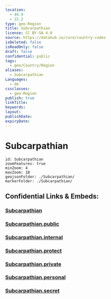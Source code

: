 ```yaml
---
location:
  - 49.9
  - 22.2
type: geo-Region
title: Subcarpathian
license: CC BY-SA 4.0
source: https://datahub.io/core/country-codes
isDeleted: false
isReadOnly: false
draft: false
confidential: public
tags:
  - geo/Country/Region
aliases:
  - Subcarpathian
Languages:
  - de
cssclasses:
  - geo-Region
publish: true
linkTitle:
keywords:
layout:
publishDate:
expiryDate:
---
```


# Subcarpathian

```leaflet
id: Subcarpathian
zoomFeatures: true 
minZoom: 4 
maxZoom: 18
geojsonFolder: ./Subcarpathian/
markerFolder: ./Subcarpathian/
```


## Confidential Links & Embeds: 

### [Subcarpathian](/_Standards/Earth/Continent/Europe/Europe~East/Poland/Provinces~Poland/Subcarpathian.md) 

### [Subcarpathian.public](/_public/Earth/Continent/Europe/Europe~East/Poland/Provinces~Poland/Subcarpathian.public.md) 

### [Subcarpathian.internal](/_internal/Earth/Continent/Europe/Europe~East/Poland/Provinces~Poland/Subcarpathian.internal.md) 

### [Subcarpathian.protect](/_protect/Earth/Continent/Europe/Europe~East/Poland/Provinces~Poland/Subcarpathian.protect.md) 

### [Subcarpathian.private](/_private/Earth/Continent/Europe/Europe~East/Poland/Provinces~Poland/Subcarpathian.private.md) 

### [Subcarpathian.personal](/_personal/Earth/Continent/Europe/Europe~East/Poland/Provinces~Poland/Subcarpathian.personal.md) 

### [Subcarpathian.secret](/_secret/Earth/Continent/Europe/Europe~East/Poland/Provinces~Poland/Subcarpathian.secret.md)

